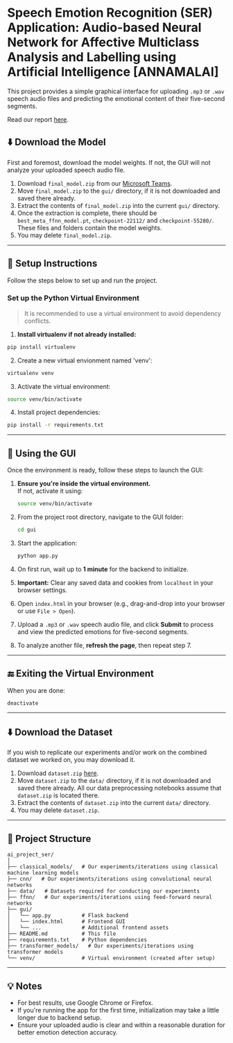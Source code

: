# Speech Emotion Recognition (SER) Application: Audio-based Neural Network for Affective Multiclass Analysis and Labelling using Artificial Intelligence [ANNAMALAI]

This project provides a simple graphical interface for uploading `.mp3` or `.wav` speech audio files and predicting the emotional content of their five-second segments.

Read our report [here](https://github.com/Fe-56/ai_project_ser/blob/main/Final%20Report.pdf).

## ⬇️ Download the Model
First and foremost, download the model weights. If not, the GUI will not analyze your uploaded speech audio file.

1. Download `final_model.zip` from our [Microsoft Teams](https://sutdapac.sharepoint.com/:u:/s/50.021AIProject/EUcB6OqFi-NPi7iuuMogTkQBjCE2dFcsLpUm-lMFHFr1yg?e=uIOGGe).
2. Move `final_model.zip` to the `gui/` directory, if it is not downloaded and saved there already.
3. Extract the contents of `final_model.zip` into the current `gui/` directory.
4. Once the extraction is complete, there should be `best_meta_ffnn_model.pt`, `checkpoint-22112/` and `checkpoint-55280/`. These files and folders contain the model weights.
5. You may delete `final_model.zip`.

---

## 🔧 Setup Instructions

Follow the steps below to set up and run the project.

### Set up the Python Virtual Environment

> It is recommended to use a virtual environment to avoid dependency conflicts.

1. **Install virtualenv if not already installed:**
```bash
pip install virtualenv
```

2. Create a new virtual envionment named 'venv':
```bash
virtualenv venv
```

3. Activate the virtual environment:
```bash
source venv/bin/activate
```

4. Install project dependencies:
```bash
pip install -r requirements.txt
```

---

## 🚀 Using the GUI

Once the environment is ready, follow these steps to launch the GUI:

1. **Ensure you're inside the virtual environment.**  
   If not, activate it using:

   ```bash
   source venv/bin/activate
   ```

2. From the project root directory, navigate to the GUI folder:

   ```bash
   cd gui
   ```

3. Start the application:

   ```bash
   python app.py
   ```

4. On first run, wait up to **1 minute** for the backend to initialize.

5. **Important:** Clear any saved data and cookies from `localhost` in your browser settings.

6. Open `index.html` in your browser (e.g., drag-and-drop into your browser or use `File > Open`).

7. Upload a `.mp3` or `.wav` speech audio file, and click **Submit** to process and view the predicted emotions for five-second segments.

8. To analyze another file, **refresh the page**, then repeat step 7.

---

## 🔚 Exiting the Virtual Environment

When you are done:

```bash
deactivate
```

---

## ⬇️ Download the Dataset

If you wish to replicate our experiments and/or work on the combined dataset we worked on, you may download it. 

1. Download `dataset.zip` [here]([url](https://sutdapac.sharepoint.com/:u:/s/50.021AIProject/Ec2AnDYuETpLtoOz9oHT0YsBsjTp8NCAVZAuuqfVsBgY0Q?e=CKfnof)).
2. Move `dataset.zip` to the `data/` directory, if it is not downloaded and saved there already. All our data preprocessing notebooks assume that `dataset.zip` is located there.
3. Extract the contents of `dataset.zip` into the current `data/` directory.
4. You may delete `dataset.zip`.

---

## 📁 Project Structure

```
ai_project_ser/
│
├── classical_models/   # Our experiments/iterations using classical machine learning models
├── cnn/   # Our experiments/iterations using convolutional neural networks
├── data/   # Datasets required for conducting our experiments
├── ffnn/   # Our experiments/iterations using feed-forward neural networks
├── gui/
│   └── app.py          # Flask backend
│   └── index.html      # Frontend GUI
│   └── ...             # Additional frontend assets
├── README.md           # This file
├── requirements.txt    # Python dependencies
├── transformer_models/   # Our experiments/iterations using transformer models
└── venv/               # Virtual environment (created after setup)
```

---

## 💡 Notes

- For best results, use Google Chrome or Firefox.
- If you're running the app for the first time, initialization may take a little longer due to backend setup.
- Ensure your uploaded audio is clear and within a reasonable duration for better emotion detection accuracy.
